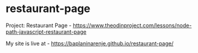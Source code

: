 # restaurant-page

Project: Restaurant Page - https://www.theodinproject.com/lessons/node-path-javascript-restaurant-page

My site is live at - https://baplaninarenje.github.io/restaurant-page/
